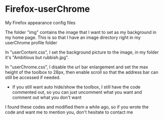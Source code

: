 # Firefox-userChrome
My Firefox appearance config files

The folder "img" contains the image that I want to set as my background in my home page. This is so that I have an image directory right in my userChrome profile folder

In "userContent.css", I set the background picture to the image, in my folder it's "Ambitious but rubbish.jpg". 

In "userChrome.css", I disable the url bar enlargement and set the max height of the toolbox to 28px, then enable scroll so that the address bar can still be accessed if needed.

* If you still want auto hide/show the toolbox, I still have the code commented out, so you can just uncomment what you want and comment out what you don't want

I found these codes and modified them a while ago, so if you wrote the code and want me to mention you, don't hesitate to contact me

